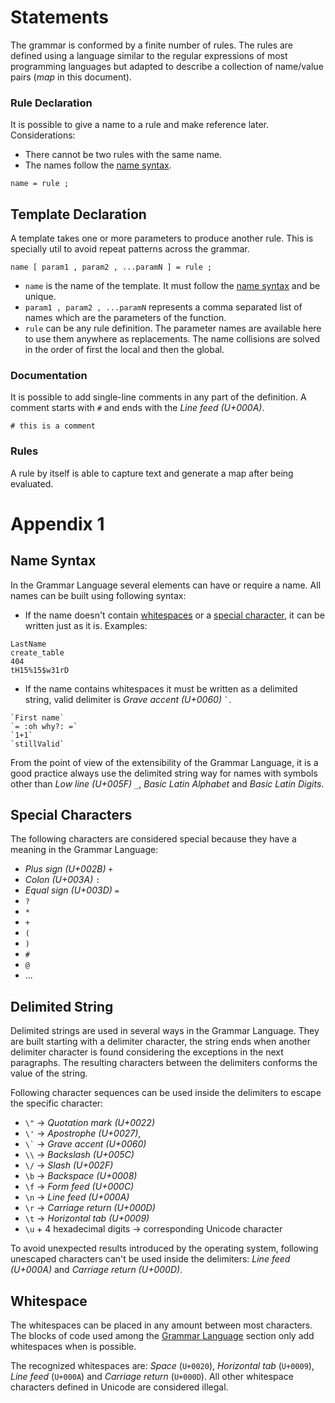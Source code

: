 # Statements

The grammar is conformed by a finite number of rules. The rules are defined using a language similar to the regular expressions of most programming languages but adapted to describe a collection of name/value pairs (_map_ in this document).

### Rule Declaration

It is possible to give a name to a rule and make reference later. Considerations:

- There cannot be two rules with the same name.
- The names follow the [name syntax](#name-syntax).

```
name = rule ;
```

## Template Declaration

A template takes one or more parameters to produce another rule. This is specially util to avoid repeat patterns across the grammar.

```
name [ param1 , param2 , ...paramN ] = rule ;
```

- `name` is the name of the template. It must follow the [name syntax](#) and be unique.
- `param1 , param2 , ...paramN` represents a comma separated list of names which are the parameters of the function.
- `rule` can be any rule definition. The parameter names are available here to use them anywhere as replacements. The name collisions are solved in the order of first the local and then the global.

### Documentation

It is possible to add single-line comments in any part of the definition. A comment starts with `#` and ends with the *Line feed (U+000A)*.

```
# this is a comment
```

### Rules

A rule by itself is able to capture text and generate a map after being evaluated.



# Appendix 1

## Name Syntax

In the Grammar Language several elements can have or require a name. All names can be built using following syntax:

- If the name doesn't contain [whitespaces](#whitespace) or a [special character](#special-characters), it can be written just as it is. Examples:

```
LastName
create_table
404
tH15%15$w31rD
```

- If the name contains whitespaces it must be written as a delimited string, valid delimiter is *Grave accent (U+0060)* <code>&#96;</code>.

```
`First name`
`= :oh why?: =`
`1+1`
`stillValid`
```

From the point of view of the extensibility of the Grammar Language, it is a good practice always use the delimited string way for names with symbols other than *Low line (U+005F)* `_`, *Basic Latin Alphabet* and *Basic Latin Digits*.

## Special Characters

The following characters are considered special because they have a meaning in the Grammar Language:

- *Plus sign (U+002B)* `+`
- *Colon (U+003A)* `:`
- *Equal sign (U+003D)* `=`
- `?`
- `*`
- `+`
- `(`
- `)`
- `#`
- `@`
- ...

## Delimited String

Delimited strings are used in several ways in the Grammar Language. They are built starting with a delimiter character, the string ends when another delimiter character is found considering the exceptions in the next paragraphs. The resulting characters between the delimiters conforms the value of the string.

Following character sequences can be used inside the delimiters to escape the specific character:

- `\"` → *Quotation mark (U+0022)*
- `\'` → *Apostrophe (U+0027)*, 
- <code>&#92;&#96;</code> → *Grave accent (U+0060)*
- `\\` → *Backslash (U+005C)*
- `\/` → *Slash (U+002F)*
- `\b` → *Backspace (U+0008)*
- `\f` → *Form feed (U+000C)*
- `\n` → *Line feed (U+000A)*
- `\r` → *Carriage return (U+000D)*
- `\t` → *Horizontal tab (U+0009)*
- `\u` + 4 hexadecimal digits → corresponding Unicode character

To avoid unexpected results introduced by the operating system, following unescaped characters can't be used inside the delimiters: *Line feed (U+000A)* and *Carriage return (U+000D)*.

## Whitespace

The whitespaces can be placed in any amount between most characters. The blocks of code used among the [Grammar Language](#grammar-language) section only add whitespaces when is possible.

The recognized whitespaces are: _Space_ (`U+0020`), _Horizontal tab_ (`U+0009`), _Line feed_ (`U+000A`) and _Carriage return_ (`U+000D`). All other whitespace characters defined in Unicode are considered illegal.
